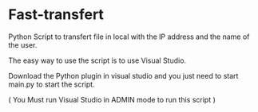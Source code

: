 # Fast-transfert
Python Script to transfert file in local with the IP address and the name of the user.

The easy way to use the script is to use Visual Studio.

Download the Python plugin in visual studio and you just need to start main.py to start the script.

( You Must run Visual Studio in ADMIN mode to run this script )
